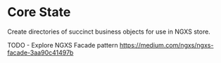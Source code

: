 # Core State

Create directories of succinct business objects for use in NGXS store.

TODO - Explore NGXS Facade pattern https://medium.com/ngxs/ngxs-facade-3aa90c41497b
